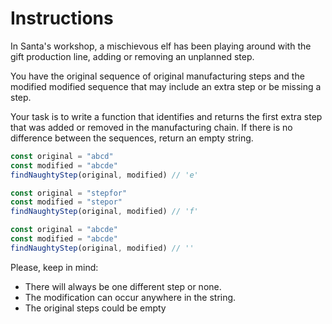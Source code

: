 # Instructions

In Santa's workshop, a mischievous elf has been playing around with the gift production line, adding or removing an unplanned step.

You have the original sequence of original manufacturing steps and the modified modified sequence that may include an extra step or be missing a step.

Your task is to write a function that identifies and returns the first extra step that was added or removed in the manufacturing chain. If there is no difference between the sequences, return an empty string.

```js
const original = "abcd"
const modified = "abcde"
findNaughtyStep(original, modified) // 'e'

const original = "stepfor"
const modified = "stepor"
findNaughtyStep(original, modified) // 'f'

const original = "abcde"
const modified = "abcde"
findNaughtyStep(original, modified) // ''
```

Please, keep in mind:

- There will always be one different step or none.
- The modification can occur anywhere in the string.
- The original steps could be empty

